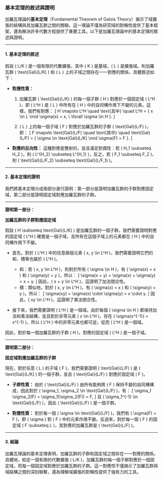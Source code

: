 ### **基本定理的敘述與證明**

加羅瓦理論的**基本定理**（Fundamental Theorem of Galois Theory）揭示了域擴張的結構與其加羅瓦群之間的關聯。這一理論不僅為研究域的對稱性提供了基本框架，還為解決許多代數方程提供了重要工具。以下是加羅瓦理論中的基本定理的敘述與證明。

---

#### **1. 基本定理的敘述**

假設 \( L/K \) 是一個有限的代數擴張，其中 \( K \) 是基域，\( L \) 是擴張域。則加羅瓦群 \( \text{Gal}(L/K) \) 和 \( L \) 上的子域之間存在一一對應的關係，具體敘述如下：

- **對應性質：** 
  1. 加羅瓦群 \( \text{Gal}(L/K) \) 的每一個子群 \( H \) 對應於一個固定域 \( L^H \)，即 \( L^H \) 是 \( L \) 中所有在 \( H \) 中的自同構作用下不變的元素。這樣，我們有對應：
  \[
  H \mapsto L^H \quad \text{其中} \quad L^H = \{ x \in L \mid \sigma(x) = x, \ \forall \sigma \in H \}.
  \]
  
  2. \( L \) 上的每一個子域 \( F \) 對應於加羅瓦群的子群 \( \text{Gal}(L/F) \)，即：
  \[
  F \mapsto \text{Gal}(L/F) \quad \text{其中} \quad \text{Gal}(L/F) = \{ \sigma \in \text{Gal}(L/K) \mid \sigma(F) = F \}.
  \]

- **對應的反向性：**
  這種對應是雙射的，並且滿足對偶性：若 \( H_1 \subseteq H_2 \)，則 \( L^{H_2} \subseteq L^{H_1} \)，反之，若 \( F_1 \subseteq F_2 \)，則 \( \text{Gal}(L/F_2) \subseteq \text{Gal}(L/F_1) \)。

---

#### **2. 基本定理的證明**

我們將基本定理分成兩部分進行證明：第一部分是證明加羅瓦群的子群對應固定域，第二部分是證明固定域對應加羅瓦群的子群。

---

**證明第一部分：** 

**加羅瓦群的子群對應固定域**

假設 \( H \subseteq \text{Gal}(L/K) \) 是加羅瓦群的一個子群，我們需要證明對應的固定域 \( L^H \) 確實是一個子域，且所有在這個子域上的元素都在 \( H \) 中的自同構作用下不變。

- 首先，對於 \( L^H \) 中的任意兩個元素 \( x, y \in L^H \)，我們需要證明它們的和、積等也屬於 \( L^H \)。
  - 和：若 \( x, y \in L^H \)，則對於所有 \( \sigma \in H \)，有 \( \sigma(x) = x \) 和 \( \sigma(y) = y \)，所以：
    \[
    \sigma(x + y) = \sigma(x) + \sigma(y) = x + y.
    \]
    因此，\( x + y \in L^H \)，這證明了加法閉合性。
  - 積：類似地，對於 \( x, y \in L^H \)，有 \( \sigma(x) = x \) 和 \( \sigma(y) = y \)，所以：
    \[
    \sigma(xy) = \sigma(x) \cdot \sigma(y) = x \cdot y.
    \]
    因此，\( xy \in L^H \)，這證明了乘法閉合性。
  
- 接下來，我們需要證明 \( L^H \) 是一個域。由於每個 \( \sigma \in H \) 都保持加法和乘法結構，並且對於非零元素 \( x \in L^H \)，存在 \( \sigma(x^{-1}) = x^{-1} \)，所以 \( L^H \) 中的非零元素也都可逆，從而 \( L^H \) 是一個域。

因此，對於每一個加羅瓦群的子群 \( H \)，對應的固定域 \( L^H \) 是一個子域。

---

**證明第二部分：**

**固定域對應加羅瓦群的子群**

現在，對於任意 \( L \) 的子域 \( F \)，我們需要證明 \( \text{Gal}(L/F) \) 是 \( \text{Gal}(L/K) \) 的一個子群，並且 \( \text{Gal}(L/F) \) 對應於固定域 \( F \)。

- **子群性質：** 由於 \( \text{Gal}(L/F) \) 由所有能夠將 \( F \) 保持不變的自同構構成，因此對於 \( \sigma_1, \sigma_2 \in \text{Gal}(L/F) \)，有：
  \[
  \sigma_1 \sigma_2(F) = \sigma_1(\sigma_2(F)) = F,
  \]
  且 \( \sigma_1^{-1} \in \text{Gal}(L/F) \)，因此 \( \text{Gal}(L/F) \) 是一個子群。

- **對應性質：** 對於每一個 \( \sigma \in \text{Gal}(L/F) \)，我們有 \( \sigma(F) = F \)，即 \( \sigma \) 對 \( F \) 中的元素作用不變。反過來，對於每一個 \( F \) 的固定域 \( F \subseteq L \)，其對應的加羅瓦群是 \( \text{Gal}(L/F) \)。

---

#### **3. 結論**

加羅瓦理論的基本定理表明，加羅瓦群的子群和固定域之間存在一一對應的關係。具體地，給定一個有限的代數擴張 \( L/K \)，加羅瓦群的每一個子群對應於一個固定域，而每一個固定域對應於加羅瓦群的子群。這一對應性不僅揭示了加羅瓦群與域結構之間的深刻聯繫，還為理解域擴張的對稱性提供了強有力的工具。